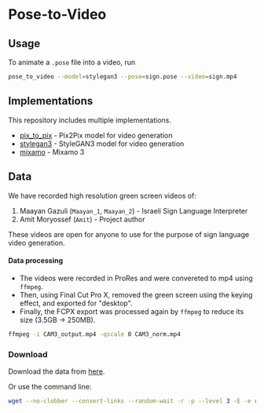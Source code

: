 # Pose-to-Video

## Usage
To animate a `.pose` file into a video, run

```bash
pose_to_video --model=stylegan3 --pose=sign.pose --video=sign.mp4
```

## Implementations

This repository includes multiple implementations.

- [pix_to_pix](pix_to_pix) - Pix2Pix model for video generation
- [stylegan3](stylegan3) - StyleGAN3 model for video generation
- [mixamo](mixamo) - Mixamo 3

## Data

We have recorded high resolution green screen videos of:

1. Maayan Gazuli (`Maayan_1`, `Maayan_2`) - Israeli Sign Language Interpreter
2. Amit Moryossef (`Amit`) - Project author

These videos are open for anyone to use for the purpose of sign language video generation.

#### Data processing

- The videos were recorded in ProRes and were convereted to mp4 using `ffmpeg`.
- Then, using Final Cut Pro X, removed the green screen using the keying effect, and exported for "desktop".
- Finally, the FCPX export was processed again by `ffmpeg` to reduce its size (3.5GB -> 250MB).

```bash
ffmpeg -i CAM3_output.mp4 -qscale 0 CAM3_norm.mp4
```

### Download

Download the data from [here](https://nlp.biu.ac.il/~amit/datasets/GreenScreen/).

Or use the command line:

```bash
wget --no-clobber --convert-links --random-wait -r -p --level 3 -E -e robots=off --adjust-extension -U mozilla "https://nlp.biu.ac.il/~amit/datasets/GreenScreen/"
```